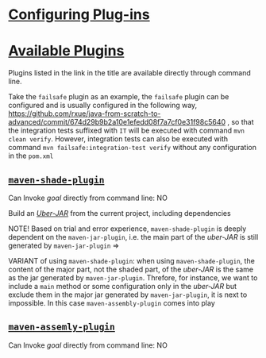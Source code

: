 # [Configuring Plug-ins](https://maven.apache.org/guides/mini/guide-configuring-plugins.html)

# [Available Plugins](https://maven.apache.org/plugins/index.html)
Plugins listed in the link in the title are available directly through command line. 

Take the `failsafe` plugin as an example, the `failsafe` plugin can be configured and is usually configured in the following way, https://github.com/rxue/java-from-scratch-to-advanced/commit/674d29b9b2a10e1efedd08f7a7cf0e31f98c5640 , so that the integration tests suffixed with `IT` will be executed with command `mvn clean verify`. However, integration tests can also be executed with command `mvn failsafe:integration-test verify` without any configuration in the `pom.xml`

## [`maven-shade-plugin`](https://maven.apache.org/plugins/maven-shade-plugin/)
Can Invoke *goal* directly from command line: NO

Build an [*Uber-JAR*](https://imagej.net/develop/uber-jars#:~:text=An%20uber%2DJAR%E2%80%94also%20known,needing%20any%20other%20Java%20code.) from the current project, including dependencies

NOTE! Based on trial and error experience, `maven-shade-plugin` is deeply dependent on the `maven-jar-plugin`, i.e. the main part of the *uber-JAR* is still generated by `maven-jar-plugin` => 

VARIANT of using `maven-shade-plugin`: when using `maven-shade-plugin`, the content of the major part, not the shaded part, of the  *uber-JAR* is the same as the jar generated by `maven-jar-plugin`. 
Threfore, for instance, we want to include a `main` method or some configuration only in the *uber-JAR* but exclude them in the major jar generated by `maven-jar-plugin`, it is next to impossible. In this case `maven-assembly-plugin` comes into play

## [`maven-assemly-plugin`](https://maven.apache.org/plugins/maven-assembly-plugin/) 
Can Invoke *goal* directly from command line: NO
